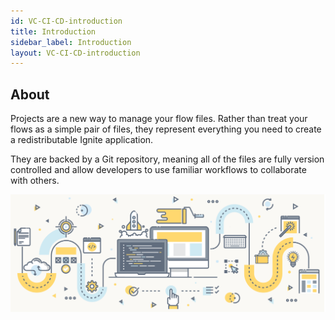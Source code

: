 ```yaml
---
id: VC-CI-CD-introduction
title: Introduction
sidebar_label: Introduction
layout: VC-CI-CD-introduction
---
```


## About

Projects are a new way to manage your flow files. Rather than treat your flows as a simple pair of files, they represent everything you need to create a redistributable Ignite application.

They are backed by a Git repository, meaning all of the files are fully version controlled and allow developers to use familiar workflows to collaborate with others.


![](../assets/versionControl-CI-CD/VersionControl-CI-CD.png)